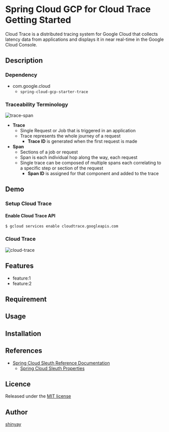 # Spring Cloud GCP for Cloud Trace Getting Started

Cloud Trace is a distributed tracing system for Google Cloud that collects latency data from applications and displays it in near real-time in the Google Cloud Console.

## Description
### Dependency
- com.google.cloud
  - `spring-cloud-gcp-starter-trace`

### Traceability Terminology
![trace-span](https://user-images.githubusercontent.com/3072734/104860246-cb2d8f00-596d-11eb-81aa-9085bc1525d1.jpg)

- **Trace**
  - Single Request or Job that is triggered in an application
  - Trace represents the whole journey of a request
    - **Trace ID** is generated when the first request is made
- **Span**
  - Sections of a job or request
  - Span is each individual hop along the way, each request
  - Single trace can be composed of multiple spans each correlating to a specific step or section of the request
    - **Span ID** is assigned for that component and added to the trace

## Demo
### Setup Cloud Trace
#### Enable Cloud Trace API
```shell script
$ gcloud services enable cloudtrace.googleapis.com
```

### Cloud Trace
![cloud-trace](https://user-images.githubusercontent.com/3072734/105344401-373a1c80-5c26-11eb-82e9-8e60d949fdcf.png)

## Features

- feature:1
- feature:2

## Requirement

## Usage

## Installation

## References
- [Spring Cloud Sleuth Reference Documentation](https://docs.spring.io/spring-cloud-sleuth/docs/current-SNAPSHOT/reference/html/index.html)
  - [Spring Cloud Sleuth Properties](https://docs.spring.io/spring-cloud-sleuth/docs/current-SNAPSHOT/reference/html/appendix.html)
## Licence

Released under the [MIT license](https://gist.githubusercontent.com/shinyay/56e54ee4c0e22db8211e05e70a63247e/raw/34c6fdd50d54aa8e23560c296424aeb61599aa71/LICENSE)

## Author

[shinyay](https://github.com/shinyay)
